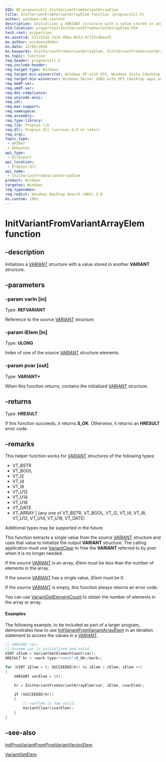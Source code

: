 ```yaml
---
UID: NF:propvarutil.InitVariantFromVariantArrayElem
title: InitVariantFromVariantArrayElem function (propvarutil.h)
author: windows-sdk-content
description: Initializes a VARIANT structure with a value stored in another VARIANT structure.
old-location: properties\InitVariantFromVariantArrayElem.htm
tech.root: properties
ms.assetid: 531731a5-7a13-49be-8512-5cf25c96ee35
ms.author: windowssdkdev
ms.date: 12/05/2018
ms.keywords: InitVariantFromVariantArrayElem, InitVariantFromVariantArrayElem function [Windows Properties], _shell_InitVariantFromVariantArrayElem, properties.InitVariantFromVariantArrayElem, propvarutil/InitVariantFromVariantArrayElem, shell.InitVariantFromVariantArrayElem
ms.topic: function
req.header: propvarutil.h
req.include-header: 
req.target-type: Windows
req.target-min-winverclnt: Windows XP with SP2, Windows Vista [desktop apps only]
req.target-min-winversvr: Windows Server 2003 with SP1 [desktop apps only]
req.kmdf-ver: 
req.umdf-ver: 
req.ddi-compliance: 
req.unicode-ansi: 
req.idl: 
req.max-support: 
req.namespace: 
req.assembly: 
req.type-library: 
req.lib: Propsys.lib
req.dll: Propsys.dll (version 6.0 or later)
req.irql: 
topic_type:
 - APIRef
 - kbSyntax
api_type:
 - DllExport
api_location:
 - Propsys.dll
api_name:
 - InitVariantFromVariantArrayElem
product: Windows
targetos: Windows
req.typenames: 
req.redist: Windows Desktop Search (WDS) 3.0
ms.custom: 19H1
---
```


# InitVariantFromVariantArrayElem function


## -description


Initializes a <a href="https://docs.microsoft.com/previous-versions/windows/desktop/api/oaidl/ns-oaidl-tagvariant">VARIANT</a> structure with a value stored in another <b>VARIANT</b> structure.


## -parameters




### -param varIn [in]

Type: <b>REFVARIANT</b>

Reference to the source <a href="https://docs.microsoft.com/previous-versions/windows/desktop/api/oaidl/ns-oaidl-tagvariant">VARIANT</a> structure.


### -param iElem [in]

Type: <b>ULONG</b>

Index of one of the source <a href="https://docs.microsoft.com/previous-versions/windows/desktop/api/oaidl/ns-oaidl-tagvariant">VARIANT</a> structure elements.


### -param pvar [out]

Type: <b>VARIANT*</b>

When this function returns, contains the initialized <a href="https://docs.microsoft.com/previous-versions/windows/desktop/api/oaidl/ns-oaidl-tagvariant">VARIANT</a> structure.


## -returns



Type: <b>HRESULT</b>

If this function succeeds, it returns <b xmlns:loc="http://microsoft.com/wdcml/l10n">S_OK</b>. Otherwise, it returns an <b xmlns:loc="http://microsoft.com/wdcml/l10n">HRESULT</b> error code.




## -remarks



This helper function works for <a href="https://docs.microsoft.com/previous-versions/windows/desktop/api/oaidl/ns-oaidl-tagvariant">VARIANT</a> structures of the following types:
                
                

<ul>
<li>VT_BSTR</li>
<li>VT_BOOL</li>
<li>VT_I2</li>
<li>VT_I4</li>
<li>VT_I8</li>
<li>VT_U12</li>
<li>VT_U14</li>
<li>VT_U18</li>
<li>VT_DATE</li>
<li>VT_ARRAY | (any one of VT_BSTR, VT_BOOL, VT_I2, VT_I4, VT_I8, VT_U12, VT_U14, VT_U18, VT_DATE)</li>
</ul>
Additional types may be supported in the future.

This function extracts a single value from the source <a href="https://docs.microsoft.com/previous-versions/windows/desktop/api/oaidl/ns-oaidl-tagvariant">VARIANT</a> structure and uses that value to initialize the output <b>VARIANT</b> structure. The calling application must use <a href="https://docs.microsoft.com/previous-versions/windows/desktop/api/oleauto/nf-oleauto-variantclear">VariantClear</a> to free the <b>VARIANT</b> referred to by <i>pvar</i> when it is no longer needed.

If the source <a href="https://docs.microsoft.com/previous-versions/windows/desktop/api/oaidl/ns-oaidl-tagvariant">VARIANT</a> is an array, <i>iElem</i> must be less than the number of elements in the array.

If the source <a href="https://docs.microsoft.com/previous-versions/windows/desktop/api/oaidl/ns-oaidl-tagvariant">VARIANT</a> has a single value, <i>iElem</i> must be 0.

If the source <a href="https://docs.microsoft.com/previous-versions/windows/desktop/api/oaidl/ns-oaidl-tagvariant">VARIANT</a> is empty, this function always returns an error code.

You can use <a href="https://docs.microsoft.com/windows/desktop/api/propvarutil/nf-propvarutil-variantgetelementcount">VariantGetElementCount</a> to obtain the number of elements in the array or array.


#### Examples

The following example, to be included as part of a larger program, demonstrates how to use <a href="https://docs.microsoft.com/windows/desktop/api/propvarutil/nf-propvarutil-initvariantfromvariantarrayelem">InitVariantFromVariantArrayElem</a> in an iteration statement to access the values in a <a href="https://docs.microsoft.com/previous-versions/windows/desktop/api/oaidl/ns-oaidl-tagvariant">VARIANT</a>.


```cpp
// VARIANT var;
// Assume var is initialized and valid.
UINT cElem = VariantGetElementCount(var);
HRESULT hr = <mark type="const">S_OK</mark>;

for (UINT iElem = 0; SUCCEEDED(hr) && iElem < cElem; iElem ++)
{
    VARIANT varElem = {0};

    hr = InitVariantFromVariantArrayElem(var, iElem, &varElem);

    if (SUCCEEDED(hr))
    {
        // varElem is now valid.
        VariantClear(&varElem);
    }
}
```





## -see-also




<a href="https://docs.microsoft.com/windows/desktop/api/propvarutil/nf-propvarutil-initpropvariantfrompropvariantvectorelem">InitPropVariantFromPropVariantVectorElem</a>



<a href="https://docs.microsoft.com/windows/desktop/api/propvarutil/nf-propvarutil-variantgetelem">VariantGetElem</a>
 

 


